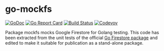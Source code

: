 # go-mockfs

[![GoDoc](https://godoc.org/github.com/weathersource/go-mockfs?status.svg)](https://godoc.org/github.com/weathersource/go-mockfs)
[![Go Report Card](https://goreportcard.com/badge/github.com/weathersource/go-mockfs)](https://goreportcard.com/report/github.com/weathersource/go-mockfs)
[![Build Status](https://travis-ci.org/weathersource/go-mockfs.svg)](https://travis-ci.org/weathersource/go-mockfs)
[![Codevov](https://codecov.io/gh/weathersource/go-mockfs/branch/master/graphs/badge.svg)](https://codecov.io/gh/weathersource/go-mockfs)

Package mockfs mocks Google Firestore for Golang testing. This code has been extracted from the unit tests of the official [Go Firestore package](cloud.google.com/go/firestore) and edited to make it suitable for publication as a stand-alone package.
